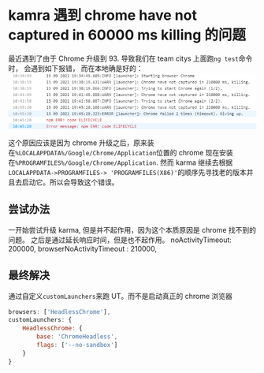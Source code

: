 # kamra 遇到 chrome have not captured in 60000 ms killing 的问题

最近遇到了由于 Chrome 升级到 93. 导致我们在 team citys 上面跑`ng test`命令时， 会遇到如下报错， 而在本地确是好的：
![chrome-timeout](../images/chrome-timeout.png)

这个原因应该是因为 chrome 升级之后，原来装在`%LOCALAPPDATA%/Google/Chrome/Application`位置的 chrome 现在安装在`%PROGRAMFILES%/Google/Chrome/Application`.
然而 karma 继续去根据` LOCALAPPDATA->PROGRAMFILES-> 'PROGRAMFILES(X86)'`的顺序先寻找老的版本并且去启动它。所以会导致这个错误。

## 尝试办法

一开始尝试升级 karma, 但是并不起作用，因为这个本质原因是 chrome 找不到的问题。
之后是通过延长响应时间，但是也不起作用。
noActivityTimeout: 200000,
browserNoActivityTimeout : 210000,

## 最终解决

通过自定义`customLaunchers`来跑 UT。而不是启动真正的 chrome 浏览器

```javascript
browsers: ['HeadlessChrome'],
customLaunchers: {
    HeadlessChrome: {
        base: 'ChromeHeadless',
        flags: ['--no-sandbox']
    }
}
```
